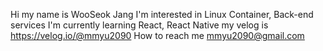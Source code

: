 Hi my name is WooSeok Jang
I'm interested in Linux Container, Back-end services
I'm currently learning React, React Native
my velog is https://velog.io/@mmyu2090
How to reach me mmyu2090@gmail.com
